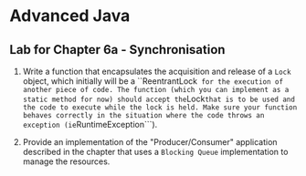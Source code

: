 
# Advanced Java

## Lab for Chapter 6a - Synchronisation

1. Write a function that encapsulates the acquisition and release of a ```Lock``` object,
   which initially will be a ``ReentrantLock```  for the execution of another piece of code.
   The function (which you can implement as a static method for now) should accept the ```Lock```
   that is to be used and the code to execute while the lock is held. Make sure your function behaves
   correctly in the situation where the code throws an exception (ie ```RuntimeException```).

1. Provide an implementation of the "Producer/Consumer" application described in the chapter that uses
   a ```Blocking Queue``` implementation to manage the resources.
  
  
